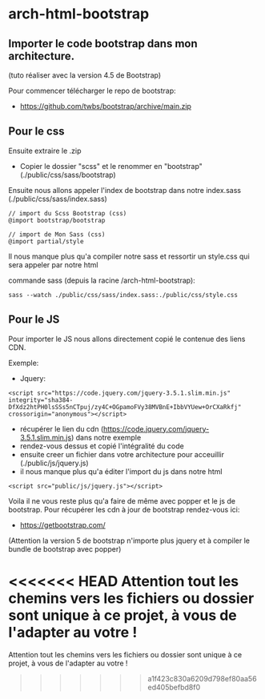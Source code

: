 # arch-html-bootstrap

## Importer le code bootstrap dans mon architecture.

(tuto réaliser avec la version 4.5 de Bootstrap)

Pour commencer télécharger le repo de bootstrap:
  - https://github.com/twbs/bootstrap/archive/main.zip

## Pour le css

Ensuite extraire le .zip
  - Copier le dossier "scss" et le renommer en "bootstrap" (./public/css/sass/bootstrap)

Ensuite nous allons appeler l'index de bootstrap dans notre index.sass (./public/css/sass/index.sass)
```
// import du Scss Bootstrap (css)
@import bootstrap/bootstrap
    
// import de Mon Sass (css)
@import partial/style
```

Il nous manque plus qu'a compiler notre sass et ressortir un style.css qui sera appeler par notre html

commande sass (depuis la racine /arch-html-bootstrap):

```
sass --watch ./public/css/sass/index.sass:./public/css/style.css
```

## Pour le JS
Pour importer le JS nous allons directement copié le contenue des liens CDN.

Exemple:
  - Jquery: 
```
<script src="https://code.jquery.com/jquery-3.5.1.slim.min.js" integrity="sha384-DfXdz2htPH0lsSSs5nCTpuj/zy4C+OGpamoFVy38MVBnE+IbbVYUew+OrCXaRkfj" crossorigin="anonymous"></script>
```
  - récupérer le lien du cdn (https://code.jquery.com/jquery-3.5.1.slim.min.js) dans notre exemple
  - rendez-vous dessus et copié l'intégralité du code
  - ensuite creer un fichier dans votre architecture pour acceuillir (./public/js/jquery.js)
  - il nous manque plus qu'a éditer l'import du js dans notre html
 ```
 <script src="public/js/jquery.js"></script>
 ```

Voila il ne vous reste plus qu'a faire de même avec popper et le js de bootstrap.
Pour récupérer les cdn à jour de bootstrap rendez-vous ici:
  - https://getbootstrap.com/
  
(Attention la version 5 de bootstrap n'importe plus jquery et à compiler le bundle de bootstrap avec popper)

<<<<<<< HEAD
Attention tout les chemins vers les fichiers ou dossier sont unique à ce projet, à vous de l'adapter au votre !
=======
Attention tout les chemins vers les fichiers ou dossier sont unique à ce projet, à vous de l'adapter au votre !
>>>>>>> a1f423c830a6209d798ef80aa56ed405befbd8f0
